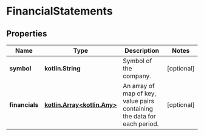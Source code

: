 
# FinancialStatements

## Properties
Name | Type | Description | Notes
------------ | ------------- | ------------- | -------------
**symbol** | **kotlin.String** | Symbol of the company. |  [optional]
**financials** | [**kotlin.Array&lt;kotlin.Any&gt;**](kotlin.Any.md) | An array of map of key, value pairs containing the data for each period. |  [optional]



